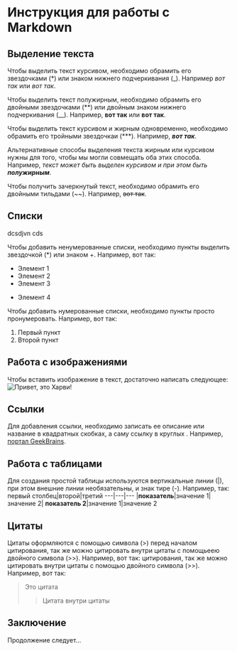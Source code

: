 # Инструкция для работы с Markdown

## Выделение текста

Чтобы выделить текст курсивом, необходимо обрамить его звездочками (*) или знаком нижнего подчеркивания (_). Например *вот так* или _вот так_.

Чтобы выделить текст полужирным, необходимо обрамить его двойными звездочками (**) или двойным знаком нижнего подчеркивания (__). Например, **вот так** или __вот так__.

Чтобы выделить текст курсивом и жирным одновременно, необходимо обрамить его тройными звездочкаи (***). Например, ***вот так***.

Альтернативные способы выделения текста жирным или курсивом нужны для того, чтобы мы могли совмещать оба этих способа. Например, _текст может быть выделен курсивом и при этом быть **полужирным**_.

Чтобы получить зачеркнутый текст, необходимо обрамить его двойными тильдами (~~). Например, ~~вот так~~.

## Списки



dcsdjvn
cds

Чтобы добавить ненумерованные списки, необходимо пункты выделить звездочкой (*) или знаком +. Например, вот так:
* Элемент 1
* Элемент 2
* Элемент 3
+ Элемент 4

Чтобы добавить нумерованные списки, необходимо пункты просто пронумеровать. Например, вот так:
1. Первый пункт
2. Второй пункт

## Работа с изображениями

Чтобы вставить изображение в текст, достаточно написать следующее:
![Привет, это Харви!](cat.jpg)

## Ссылки

Для добавления ссылки, необходимо записать ее описание или название в квадратных скобках, а саму ссылку в круглых [](). Например, [портал GeekBrains](https://gb.ru/).

## Работа с таблицами

Для создания простой таблицы используются вертикальные линии (|), при этом внешние линии необязательны, и знак тире (-). Например, так:
первый столбец|второй|третий
---|---|---
|**показатель**|значение 1|значение 2|
**показатель 2**|значение 1|значение 2

## Цитаты

Цитаты оформляются с помощью символа (>) перед началом 
цитирования, так же можно цитировать внутри цитаты с 
помощьеею двойного символа (>>). Например, вот так:
цитирования, так же можно цитировать внутри цитаты с помощью двойного символа (>>). Например, вот так:
>Это цитата
>>Цитата внутри цитаты

## Заключение

Продолжение следует...